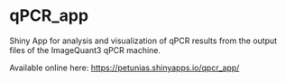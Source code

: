# qPCR_app
Shiny App for analysis and visualization of qPCR results from the output files of the ImageQuant3 qPCR machine.

Available online here: https://petunias.shinyapps.io/qpcr_app/
